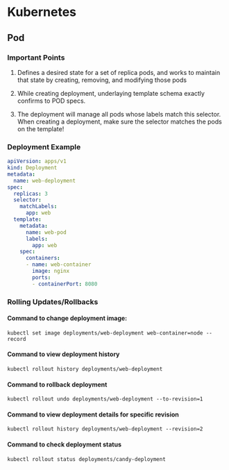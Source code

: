 

# Kubernetes

## Pod

### Important Points

1. Defines a desired state for a set of replica pods, and works to maintain that state by creating, removing, and modifying those pods 
	
2.  While creating deployment, underlaying template schema exactly confirms to POD specs.

3. The deployment will manage all pods whose labels match this selector. When creating a deployment, make sure the selector matches the pods on the template! 

### Deployment Example

```yaml
apiVersion: apps/v1
kind: Deployment
metadata:
  name: web-deployment
spec:
  replicas: 3
  selector:
    matchLabels:
      app: web
  template:
    metadata:
      name: web-pod
      labels:
        app: web
    spec:
      containers:
      - name: web-container
        image: nginx
        ports:
        - containerPort: 8080
 ```

### Rolling Updates/Rollbacks

#### Command to change deployment image:
```console
kubectl set image deployments/web-deployment web-container=node --record
 ```

#### Command to view deployment history
```console
kubectl rollout history deployments/web-deployment
```

#### Command to rollback deployment
```console
kubectl rollout undo deployments/web-deployment --to-revision=1
```

#### Command to view deployment details for specific revision
```console
kubectl rollout history deployments/web-deployment --revision=2
```

#### Command to check deployment status
```console
kubectl rollout status deployments/candy-deployment
```